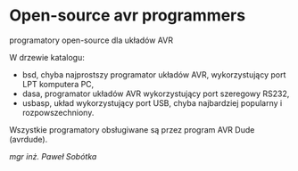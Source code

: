 # Open-source avr programmers
programatory open-source dla układów AVR

W drzewie katalogu:
- bsd, chyba najprostszy programator układów AVR, wykorzystujący port LPT komputera PC,
- dasa, programator układów AVR wykorzystujący port szeregowy RS232,
- usbasp, układ wykorzystujący port USB, chyba najbardziej popularny i rozpowszechniony.

Wszystkie programatory obsługiwane są przez program AVR Dude (avrdude).

_mgr inż. Paweł Sobótka_
